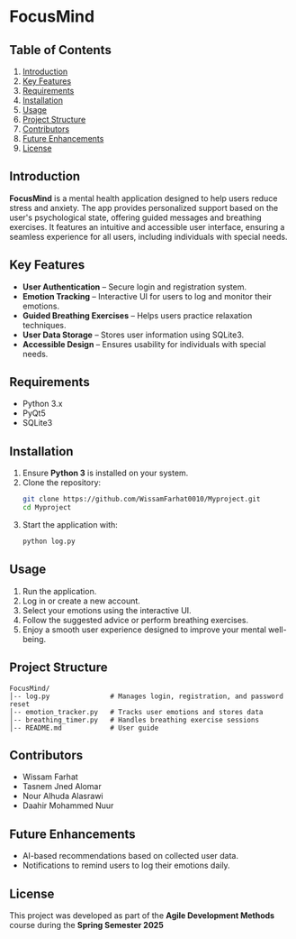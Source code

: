 # FocusMind

## Table of Contents
1. [Introduction](#introduction)
2. [Key Features](#key-features)
3. [Requirements](#requirements)
4. [Installation](#installation)
5. [Usage](#usage)
6. [Project Structure](#project-structure)
7. [Contributors](#contributors)
8. [Future Enhancements](#future-enhancements)
9. [License](#license)

## Introduction
**FocusMind** is a mental health application designed to help users reduce stress and anxiety. The app provides personalized support based on the user's psychological state, offering guided messages and breathing exercises. It features an intuitive and accessible user interface, ensuring a seamless experience for all users, including individuals with special needs.

## Key Features
- **User Authentication** – Secure login and registration system.
- **Emotion Tracking** – Interactive UI for users to log and monitor their emotions.
- **Guided Breathing Exercises** – Helps users practice relaxation techniques.
- **User Data Storage** – Stores user information using SQLite3.
- **Accessible Design** – Ensures usability for individuals with special needs.

## Requirements
- Python 3.x
- PyQt5
- SQLite3

## Installation
1. Ensure **Python 3** is installed on your system.
2. Clone the repository:
   ```sh
   git clone https://github.com/WissamFarhat0010/Myproject.git
   cd Myproject
3. Start the application with:
   ```sh
   python log.py
   ```

## Usage
1. Run the application.
2. Log in or create a new account.
3. Select your emotions using the interactive UI.
4. Follow the suggested advice or perform breathing exercises.
5. Enjoy a smooth user experience designed to improve your mental well-being.

## Project Structure
```
FocusMind/
│-- log.py               # Manages login, registration, and password reset
│-- emotion_tracker.py   # Tracks user emotions and stores data
│-- breathing_timer.py   # Handles breathing exercise sessions
│-- README.md            # User guide
```

## Contributors
- Wissam Farhat
- Tasnem Jned Alomar
- Nour Alhuda Alasrawi
- Daahir Mohammed Nuur


## Future Enhancements
- AI-based recommendations based on collected user data.
- Notifications to remind users to log their emotions daily.

## License
This project was developed as part of the **Agile Development Methods** course during the **Spring Semester 2025**
